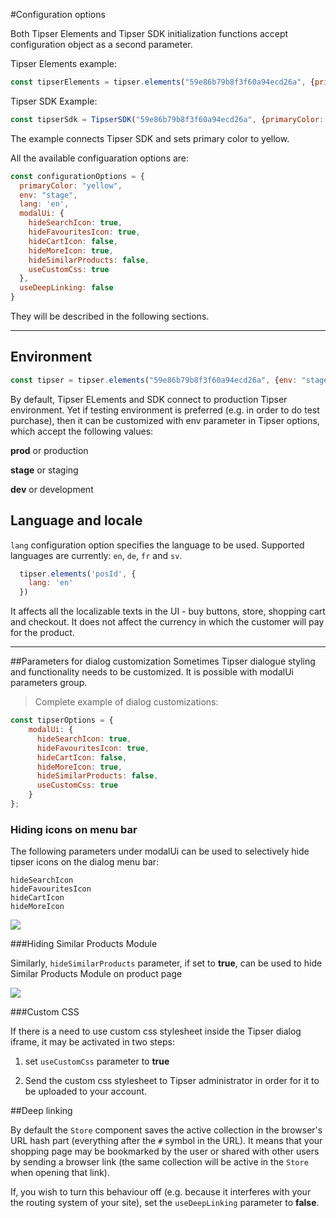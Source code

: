 #Configuration options

Both Tipser Elements and Tipser SDK initialization functions accept configuration object as a second parameter. 


Tipser Elements example:

```javascript
const tipserElements = tipser.elements("59e86b79b8f3f60a94ecd26a", {primaryColor: "yellow"});
```

Tipser SDK Example:

```javascript
const tipserSdk = TipserSDK("59e86b79b8f3f60a94ecd26a", {primaryColor: "yellow"});
```

The example connects Tipser SDK and sets primary color to yellow.

All the available configuaration options are: 

```javascript
const configurationOptions = {
  primaryColor: "yellow",
  env: "stage",
  lang: 'en',
  modalUi: {
    hideSearchIcon: true,
    hideFavouritesIcon: true,
    hideCartIcon: false,
    hideMoreIcon: true,
    hideSimilarProducts: false,
    useCustomCss: true
  },
  useDeepLinking: false
}
```
They will be described in the following sections.

***

## Environment

```javascript
const tipser = tipser.elements("59e86b79b8f3f60a94ecd26a", {env: "stage"});
```

By default, Tipser ELements and SDK connect to production Tipser environment. Yet if testing environment is preferred (e.g. in order to do test purchase), then it can be customized with env parameter in Tipser options, which accept the following values:

**prod** or production

**stage** or staging

**dev** or development

## Language and locale

`lang` configuration option specifies the language to be used. Supported languages are currently: `en`, `de`, `fr` and `sv`.

```js
  tipser.elements('posId', {
    lang: 'en'
  })
```

It affects all the localizable texts in the UI - buy buttons, store, shopping cart and checkout. It does not affect the currency in which the customer will pay for the product.

***

##Parameters for dialog customization
Sometimes Tipser dialogue styling and functionality needs to be customized. It is possible with modalUi parameters group.

> Complete example of dialog customizations:

```javascript
const tipserOptions = {
    modalUi: {
      hideSearchIcon: true,
      hideFavouritesIcon: true,
      hideCartIcon: false,
      hideMoreIcon: true,
      hideSimilarProducts: false,
      useCustomCss: true
    }
};
```

### Hiding icons on menu bar

The following parameters under modalUi can be used to selectively hide tipser icons on the dialog menu bar: 

`hideSearchIcon` <br> 
`hideFavouritesIcon` <br>
`hideCartIcon` <br>
`hideMoreIcon` <br>

[![](widget1.png)](/images/widget1.png)

###Hiding Similar Products Module

Similarly, `hideSimilarProducts` parameter, if set to **true**, can be used to hide Similar Products Module on product page

[![](widget2.png)](/images/widget2.png)

###Custom CSS

If there is a need to use custom css stylesheet inside the Tipser dialog iframe, it may be activated in two steps:

1. set `useCustomCss` parameter to **true**
    
2. Send the custom css stylesheet to Tipser administrator in order for it to be uploaded to your account.

##Deep linking

By default the `Store` component saves the active collection in the browser's URL hash part (everything after the `#` symbol in the URL). It means that your shopping page may be bookmarked by the user or shared with other users by sending a browser link (the same collection will be active in the `Store` when opening that link). 

If, you wish to turn this behaviour off (e.g. because it interferes with your the routing system of your site), set the `useDeepLinking` parameter to **false**.
